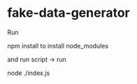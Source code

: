 # fake-data-generator


Run

npm install to install node_modules

and run script -> run 

node ./index.js

